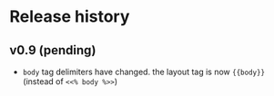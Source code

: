# Release history

## v0.9 (pending)

- `body` tag delimiters have changed. the layout tag is now `{{body}}` (instead of `<<% body %>>`)

